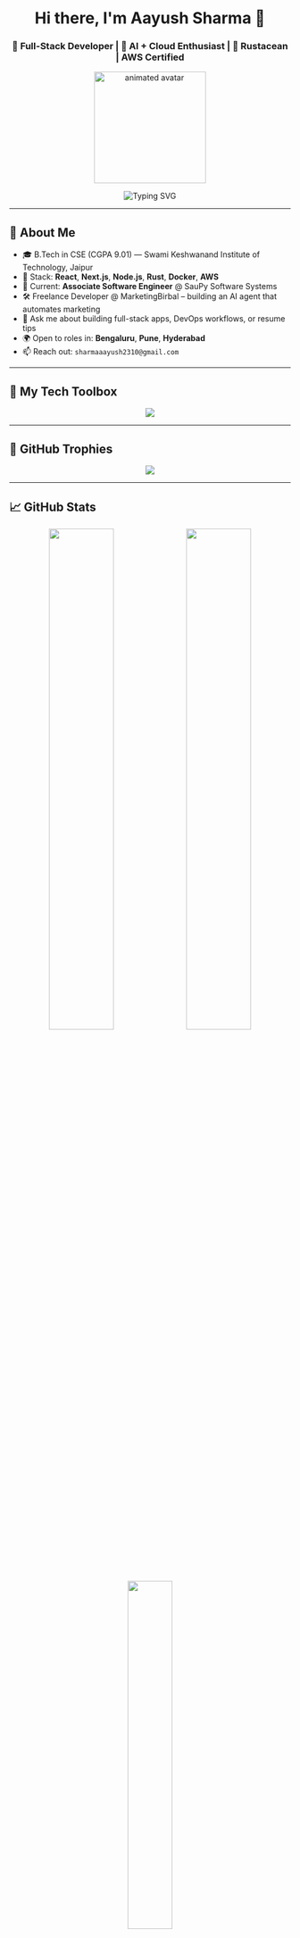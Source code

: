 <h1 align="center">Hi there, I'm Aayush Sharma 👋</h1>
<h3 align="center">🚀 Full-Stack Developer | 🧠 AI + Cloud Enthusiast | 🦀 Rustacean | AWS Certified</h3>

<p align="center">
  <img src="https://media.giphy.com/media/qgQUggAC3Pfv687qPC/giphy.gif" width="200" alt="animated avatar"/>
</p>

<p align="center">
  <img src="https://readme-typing-svg.demolab.com?font=Fira+Code&pause=1000&center=true&vCenter=true&width=435&lines=Code+with+Purpose;React+%7C+Rust+%7C+Node.js+%7C+AWS;Building+scalable+solutions+for+real+world" alt="Typing SVG" />
</p>

---

## 🧠 About Me

- 🎓 B.Tech in CSE (CGPA 9.01) — Swami Keshwanand Institute of Technology, Jaipur  
- 🧰 Stack: **React**, **Next.js**, **Node.js**, **Rust**, **Docker**, **AWS**
- 💼 Current: **Associate Software Engineer** @ SauPy Software Systems  
- 🛠️ Freelance Developer @ MarketingBirbal – building an AI agent that automates marketing  
- 💬 Ask me about building full-stack apps, DevOps workflows, or resume tips  
- 🌍 Open to roles in: **Bengaluru**, **Pune**, **Hyderabad**
- 📫 Reach out: `sharmaaayush2310@gmail.com`

---

## 🧰 My Tech Toolbox

<p align="center">
  <img src="https://skillicons.dev/icons?i=js,ts,react,nextjs,nodejs,nestjs,html,css,tailwind,redux,kotlin,rust,py,figma,git,github,docker,aws,mysql,mongodb,postgres" />
</p>

---

## 🌟 GitHub Trophies

<p align="center">
  <img src="https://github-profile-trophy.vercel.app/?username=aayushsharma&theme=onedark&row=1&margin-w=20" />
</p>

---

## 📈 GitHub Stats

<p align="center">
  <img src="https://github-readme-stats.vercel.app/api?username=aayushsharma&show_icons=true&theme=transparent&hide_title=true" width="48%" />
  <img src="https://github-readme-streak-stats.herokuapp.com?user=aayushsharma&theme=transparent&date_format=M%20j%5B%2C%20Y%5D" width="48%" />
</p>

<p align="center">
  <img src="https://github-readme-stats.vercel.app/api/top-langs/?username=aayushsharma&layout=compact&theme=transparent" width="40%"/>
</p>

---

## 🚀 Featured Projects

| Project | Stack | Impact |
|--------|-------|--------|
| 🎬 Netflix Clone | React + Redux | 500+ users, 20% faster load times |
| 🧠 Loyal Chatbot | Python + API | 200+ transactions, 15% boost in satisfaction |
| 🖼️ DZI Viewer | Rust + WASM | 1000+ renders, 99% uptime |
| 🤖 AI Agent | Python | Cut marketing effort by 30% |

---

## 🔗 Let's Connect

<p align="center">
  <a href="mailto:sharmayush2324@gmail.com"><img src="https://img.shields.io/badge/-Gmail-D14836?style=for-the-badge&logo=gmail&logoColor=white"/></a>
  <a href="https://www.linkedin.com/in/aayush-sharma-0477502a1"><img src="https://img.shields.io/badge/-LinkedIn-0A66C2?style=for-the-badge&logo=linkedin&logoColor=white"/></a>
  <a href="https://github.com/aayushsharma"><img src="https://img.shields.io/badge/-GitHub-black?style=for-the-badge&logo=github&logoColor=white"/></a>
</p>

---

## ⚡ Contribution Graph

<p align="center">
  <img src="https://github-readme-activity-graph.cyclic.app/graph?username=aayushsharma&theme=react-dark&area=true" />
</p>

---

### 💡 Quote to Code By:
> _"Every line of code I write is about **impact** — scaling performance, solving real-world problems, and pushing boundaries."_  
> — Aayush Sharma

---

### 👀 Profile Views  
<p align="center">
  <img src="https://komarev.com/ghpvc/?username=aayushsharma&label=Profile%20Views&color=blueviolet&style=flat" alt="profile views" />
</p>
